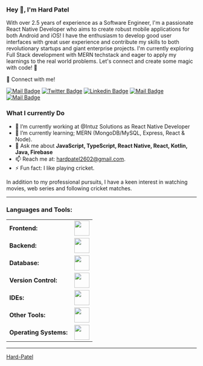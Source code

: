 ### Hey 👋, I'm Hard Patel

With over 2.5 years of experience as a Software Engineer, I'm a passionate React Native Developer who aims to create robust mobile applications for both Android and iOS! I have the enthusiasm to develop good user interfaces with great user experience and contribute my skills to both revolutionary startups and giant enterprise projects. I'm currently exploring Full Stack development with MERN techstack and eager to apply my learnings to the real world problems. Let's connect and create some magic with code! 🚀

📨 Connect with me!

[![Mail Badge](https://img.shields.io/badge/-Hard_Patel-c0392b?style=flat&labelColor=c0392b&logo=gmail&logoColor=white)](mailto:hardpatel2602@gmail.com)
[![Twitter Badge](https://img.shields.io/badge/-Hard_Patel-000000?style=flat&labelColor=0000000&logo=x&logoColor=white)](https://x.com/Hardpatel2602)
[![Linkedin Badge](https://img.shields.io/badge/-Hard_Patel-0e76a8?style=flat&labelColor=0e76a8&logo=linkedin&logoColor=white)](https://www.linkedin.com/in/hard-patel-b0b508215/)
[![Mail Badge](https://img.shields.io/badge/-@hardpatel2626-e84393?style=flat&labelColor=e84393&logo=instagram&logoColor=white)](https://instagram.com/hardpatel2626)
[![Mail Badge](https://img.shields.io/badge/-Hard_Patel-2b3137?style=flat&labelColor=2b3137&logo=github&logoColor=white)](https://github.com/Hard-Patel)

### What I currently Do

- 🔭 I’m currently working at @Intuz Solutions as React Native Developer
- 🌱 I’m currently learning; MERN (MongoDB/MySQL, Express, React & Node).
- 💬 Ask me about **JavaScript, TypeScript, React Native, React, Kotlin, Java, Firebase**
- 📫 Reach me at: hardpatel2602@gmail.com.
- ⚡ Fun fact: I like playing cricket.


In addition to my professional pursuits, I have a keen interest in watching movies, web series and following cricket matches.


<link rel="stylesheet" type='text/css' href="https://cdn.jsdelivr.net/gh/devicons/devicon@latest/devicon.min.css" />

------
<h3 align="left">Languages and Tools:</h3>
<table>
    <tr>
        <td style="font-weight: bold; padding-right: 10px; vertical-align: center;">Frontend:</td>
        <td><img height="40" src="https://skillicons.dev/icons?i=react,js,ts,androidstudio,apple,kotlin,java,styledcomponents,sentry,figma"/></td>
    </tr>
    <tr>
        <td style="font-weight: bold; padding-right: 10px; vertical-align: center; border: none;">Backend:</td>
        <td><img height="40" src="https://skillicons.dev/icons?i=nodejs,express,prisma"/></td>
    </tr>
    <tr>
        <td style="font-weight: bold; padding-right: 10px; vertical-align: center; border: none;">Database:</td>
        <td><img height="40" src="https://skillicons.dev/icons?i=mysql,postgresql,mongodb"/></td>
    </tr>
    <tr>
        <td style="font-weight: bold; padding-right: 10px; vertical-align: center; border: none;">Version Control:</td>
        <td><img height="40" src="https://skillicons.dev/icons?i=git,github"/></td>
    </tr>
    <tr>
        <td style="font-weight: bold; padding-right: 10px; vertical-align: center; border: none;">IDEs:</td>
        <td><img height="40" src="https://skillicons.dev/icons?i=vscode,androidstudio,apple"/></td>
    </tr>
    <tr>
        <td style="font-weight: bold; padding-right: 10px; vertical-align: center; border: none;">Other Tools:</td>
        <td><img height="40" src="https://skillicons.dev/icons?i=npm,redux,postman,firebase,bash,gcp,githubactions,gradle"/></td>
    </tr>
    <tr>
        <td style="font-weight: bold; padding-right: 10px; vertical-align: center; border: none;">Operating Systems:</td>
        <td><img height="40" src="https://skillicons.dev/icons?i=windows"/></td>
    </tr>
</table>

------
[Hard-Patel](https://github.com/Hard-Patel)
